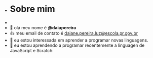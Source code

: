 - # Sobre mim
- 
-   👋 olá meu nome é **@daiapereira**
-   👍 meu email de contato é daiane.pereira.luz@escola.pr.gov.br
- 👀 eu estou interessada em aprender a programar novas linguagens.
- 🌱 eu estou aprendendo a programar recentemente a linguagen de JavaScript e Scratch
